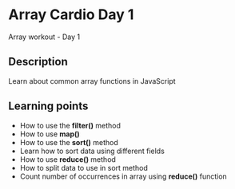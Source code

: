 # Array Cardio Day 1

Array workout - Day 1

## Description

Learn about common array functions in JavaScript

## Learning points

- How to use the __filter()__ method
- How to use __map()__ 
- How to use the __sort()__ method
- Learn how to sort data using different fields
- How to use __reduce()__ method
- How to split data to use in sort method
- Count number of occurrences in array using __reduce()__ function
